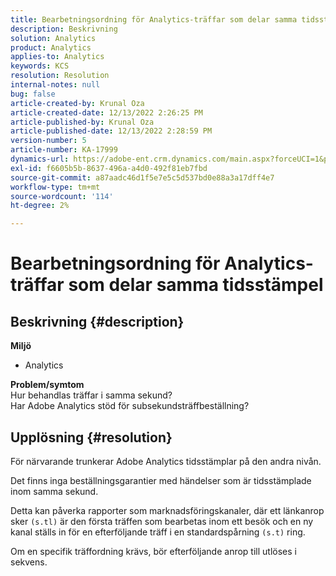 ```yaml
---
title: Bearbetningsordning för Analytics-träffar som delar samma tidsstämpel
description: Beskrivning
solution: Analytics
product: Analytics
applies-to: Analytics
keywords: KCS
resolution: Resolution
internal-notes: null
bug: false
article-created-by: Krunal Oza
article-created-date: 12/13/2022 2:26:25 PM
article-published-by: Krunal Oza
article-published-date: 12/13/2022 2:28:59 PM
version-number: 5
article-number: KA-17999
dynamics-url: https://adobe-ent.crm.dynamics.com/main.aspx?forceUCI=1&pagetype=entityrecord&etn=knowledgearticle&id=c59aec1b-f27a-ed11-81ac-6045bd006b3d
exl-id: f6605b5b-8637-496a-a4d0-492f81eb7fbd
source-git-commit: a87aadc46d1f5e7e5c5d537bd0e88a3a17dff4e7
workflow-type: tm+mt
source-wordcount: '114'
ht-degree: 2%

---
```


# Bearbetningsordning för Analytics-träffar som delar samma tidsstämpel

## Beskrivning {#description}

<b>Miljö</b>
- Analytics 



<b>Problem/symtom</b><br>Hur behandlas träffar i samma sekund?<br>Har Adobe Analytics stöd för subsekundsträffbeställning?

## Upplösning {#resolution}


För närvarande trunkerar Adobe Analytics tidsstämplar på den andra nivån.

Det finns inga beställningsgarantier med händelser som är tidsstämplade inom samma sekund.

Detta kan påverka rapporter som marknadsföringskanaler, där ett länkanrop sker `(s.tl)` är den första träffen som bearbetas inom ett besök och en ny kanal ställs in för en efterföljande träff i en standardspårning `(s.t)` ring.

Om en specifik träffordning krävs, bör efterföljande anrop till utlöses i sekvens.
